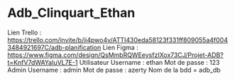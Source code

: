 # Adb_Clinquart_Ethan
Lien Trello : https://trello.com/invite/b/ii4pwo4v/ATTI430eda58123f331ff809055a4f0043484921697C/adb-planification
Lien Figma : https://www.figma.com/design/QsMmbRQWEeysfzIXox73CJ/Projet-ADB?t=KnfV7dWAYaIuVL7E-1
Utilisateur
  Username : ethan
  Mot de passe : 123
Admin
  Username : admin
  Mot de passe : azerty
Nom de la bdd = adb_db
